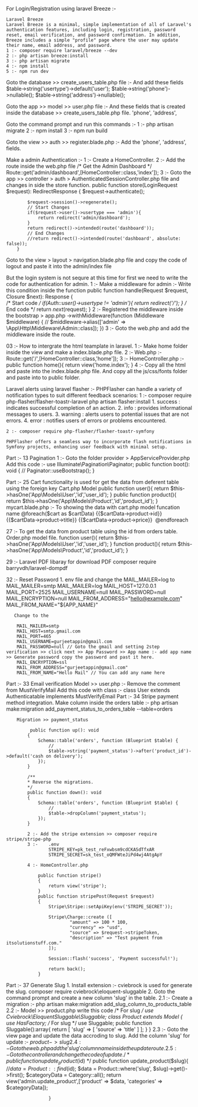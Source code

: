For Login/Registration using laravel Breeze :- 

    Laravel Breeze
    Laravel Breeze is a minimal, simple implementation of all of Laravel's authentication features, including login, registration, password reset, email verification, and password confirmation. In addition, Breeze includes a simple "profile" page where the user may update their name, email address, and password.
    1 :- composer require laravel/breeze --dev
    2 :- php artisan breeze:install
    3 :- php artisan migrate
    4 :- npm install
    5 :- npm run dev

Goto the database >> create_users_table.php file :- And add these fields
    $table->string('usertype')->default('user');
    $table->string('phone')->nullable();
    $table->string('address')->nullable();

Goto the app >> model >> user.php file :- And these fields that is created inside the database >> create_users_table.php file.
    'phone',
    'address',

Goto the command prompt and run this commands :- 
    1 :- php artisan migrate
    2 :- npm install
    3 :- npm run build

Goto the view >> auth >> register.blade.php :-
    Add the 'phone', 'address', fields.


Make a admin Authentication :-
    1 :- Create a HomeController.
    2 :- Add the route inside the web.php file 
        /* Get the Admin Dashboard */
        Route::get('admin/dashboard',[HomeController::class,'index']); 
    3 :- Goto the app >> controller > auth > AuthenticatedSessionController.php file and changes in side the store function.
        public function store(LoginRequest $request): RedirectResponse
        {
            $request->authenticate();

            $request->session()->regenerate();
            // Start Changes
            if($request->user()->usertype === 'admin'){
                return redirect('admin/dashboard');
            }
            return redirect()->intended(route('dashboard'));
            // End Changes
            //return redirect()->intended(route('dashboard', absolute: false));
        }
Goto to the view > layout > navigation.blade.php file and copy the code of logout and paste it into the admin/index file
   <!--  <form method="POST" action="{{ route('logout') }}">
                            @csrf
        <input type="submit" value="Logout">
    </form> -->

But the login system is not sequre at this time for first we need to write the code for authentication for admin.
    1 :- Make a middleware for admin :- Write this condition inside the function
        public function handle(Request $request, Closure $next): Response
        {   
            /* Start code */
            if(Auth::user()->usertype != 'admin'){
                return redirect('/');
            }
            /* End code */
            return $next($request);
        }
    2 :- Registered the middleware inside the bootstrap > app.php
        ->withMiddleware(function (Middleware $middleware) {
        //
            $middleware->alias(['admin' => \App\Http\Middleware\Admin::class]);
        })
    3 :- Goto the web.php and add the middleware inside the route.

03 :- How to intergrate the html teamplate in laravel.
    1 :- Make home folder inside the view and make a index.blade.php file.
    2 :- Web.php :- Route::get('/',[HomeController::class,'home']);
    3 :- HomeController.php :-  public function home(){
                                    return view('home.index');
                                }
    4 :- Copy all the html and paste into the index.blade.php file. And copy all the js/css/fonts folder and paste into to public folder.


Laravel alerts using laravel flasher :-
    PHPFlasher can handle a variety of notification types to suit different feedback scenarios:
    1 :-
        composer require php-flasher/flasher-toastr-laravel 
        php artisan flasher:install
        1. success : indicates successful completion of an action.
        2. info : provides informational messages to users.
        3. warning : alerts users to potential issues that are not errors.
        4. error : notifies users of errors or problems encountered.

    2 :- composer require php-flasher/flasher-toastr-symfony

    PHPFlasher offers a seamless way to incorporate flash notifications in  Symfony projects, enhancing user feedback with minimal setup.

Part :- 13 Pagination
1 :- Goto the folder provider > AppServiceProvider.php 
    Add this code :-    use Illuminate\Pagination\Paginator;
                        public function boot(): void
                        {
                            //
                            Paginator::useBootstrap();
                        }

Part :- 25 Cart functionality is used for get the data from deferent table using the foreign key
        Cart.php Model
            public function user(){
            return $this->hasOne('App\Models\User','id','user_id');
            }
            public function product(){
                return $this->hasOne('App\Models\Product','id','product_id');
            }
        mycart.blade.php :- To showing the data with cart.php model funcation name
            @foreach($cart as $cartData)
                <tr>
                    <td> {{$cartData->product->id}}</td>
                    <td> {{$cartData->product->title}}</td>
                    <td> {{$cartData->product->price}}</td>
                    <td> <img src="../products/{{$cartData->product->image}}" alt="" srcset=""></td>
                </tr>
            @endforeach

27 :- To get the data from product table using the id from orders table.
    Order.php model file.
    function user(){
        return $this->hasOne('App\Models\User','id','user_id');
    }
    function product(){
        return $this->hasOne('App\Models\Product','id','product_id');
    }

29 :- Laravel PDF libaray for download PDF
    composer require barryvdh/laravel-dompdf

32 :- Reset Password
    1. env file and change the MAIL_MAILER=log to MAIL_MAILER=smtp
        MAIL_MAILER=log
        MAIL_HOST=127.0.0.1
        MAIL_PORT=2525
        MAIL_USERNAME=null
        MAIL_PASSWORD=null
        MAIL_ENCRYPTION=null
        MAIL_FROM_ADDRESS="hello@example.com"
        MAIL_FROM_NAME="${APP_NAME}"

       Change to the 

        MAIL_MAILER=smtp
        MAIL_HOST=smtp.gmail.com
        MAIL_PORT=465
        MAIL_USERNAME=gurjeetappin@gmail.com
        MAIL_PASSWORD=null // Goto the gmail and setting 2step verification >> click next >> App Password >> App name :- add app name >> Generate password copy the password and past it here.
        MAIL_ENCRYPTION=ssl
        MAIL_FROM_ADDRESS="gurjeetappin@gmail.com"
        MAIL_FROM_NAME="Hello Mail" // You can add any name here

Part :- 33 Email verification
        Model >> user.php :- Remove the comment from MustVerifyMail 
        Add this code with class :- class User extends Authenticatable implements MustVerifyEmail
Part :- 34 Stripe payment method integration.
        Make column inside the orders table :- 
        php artisan make:migration add_payment_status_to_orders_table --table=orders

        Migration >> payment_status

             public function up(): void
            {
                Schema::table('orders', function (Blueprint $table) {
                    //
                    $table->string('payment_status')->after('product_id')->default('cash on delivery');
                });
            }

            /**
            * Reverse the migrations.
            */
            public function down(): void
            {
                Schema::table('orders', function (Blueprint $table) {
                    //
                    $table->dropColumn('payment_status');
                });
            }

            2 :- Add the stripe extension >> composer require stripe/stripe-php
            3 :-    .env
                    STRIPE_KEY=pk_test_reFxwbsm9cdCKASdTfxAR
                    STRIPE_SECRET=sk_test_oQMFWteJiPd4wj4AtgApY

            4 :- HomeController.php

                public function stripe()
                {
                    return view('stripe');
                }
                public function stripePost(Request $request)
                {
                    Stripe\Stripe::setApiKey(env('STRIPE_SECRET'));
                
                    Stripe\Charge::create ([
                            "amount" => 100 * 100,
                            "currency" => "usd",
                            "source" => $request->stripeToken,
                            "description" => "Test payment from itsolutionstuff.com." 
                    ]);
                
                    Session::flash('success', 'Payment successful!');
                        
                    return back();
                }

Part :- 37 Generate Slug
        1. Install extension :- cviebrock is used for generate the slug.
                             composer require cviebrock\eloquent-sluggable
        2. Goto the command prompt and create a new column 'slug' in the table.
            2.1 :- Create a migration :- php artisan make:migration add_slug_column_to_products_table
            2.2 :- Model >> product.php write this code
                    /* For slug */
                    use Cviebrock\EloquentSluggable\Sluggable;
                    class Product extends Model
                    {
                        use HasFactory;
                        /* For slug */
                        use Sluggable;
                        public function Sluggable():array{
                            return  [
                                        'slug' => [
                                            'source' => 'title'
                                        ]
                                    ];
                        }
                    }
            2.3 :- Goto the view page and update the data accroding to slug. Add the column 'slug' for update :- $product->slug
            2.4 :- Goto the web.php add the 'slug' column name inside the update route.
            2.5 :- Goto the controller and change the code of update.
                    /* public function update_product($id) */
                    public function update_product($slug){
                        //$data = Product::find($id);
                        $data = Product::where('slug', $slug)->get()->first();
                        $categoryData = Category::all();
                        return view('admin.update_product',['product' => $data, 'categories' => $categoryData]);

                    }
